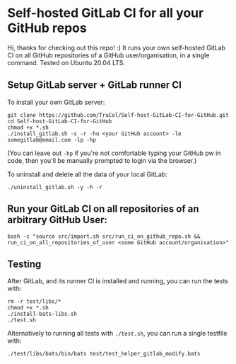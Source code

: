 # Self-hosted GitLab CI for all your GitHub repos

Hi, thanks for checking out this repo! :) It runs your own self-hosted GitLab CI on all GitHub repositories of a GitHub user/organisation, in a single command. Tested on Ubuntu 20.04 LTS. 

## Setup GitLab server + GitLab runner CI
To install your own GitLab server:
```
git clone https://github.com/TruCol/Self-host-GitLab-CI-for-GitHub.git
cd Self-host-GitLab-CI-for-GitHub
chmod +x *.sh
./install_gitlab.sh -s -r -hu <your GitHub account> -le somegitlab@email.com -lp -hp
```
(You can leave out `-hp` if you're not comfortable typing your GitHub pw in code, then you'll be manually prompted to login via the browser.)

To uninstall and delete all the data of your local GitLab:
```
./uninstall_gitlab.sh -y -h -r
```

## Run your GitLab CI on all repositories of an arbitrary GitHub User:
```
bash -c "source src/import.sh src/run_ci_on_github_repo.sh && run_ci_on_all_repositories_of_user <some GitHub account/organisation>"
```

## Testing
After GitLab, and its runner CI is installed and running, you can run the tests with: 
```
rm -r test/libs/*
chmod +x *.sh
./install-bats-libs.sh
./test.sh
```
Alternatively to running all tests with `./test.sh`, you can run a single testfile with:
```
./test/libs/bats/bin/bats test/test_helper_gitlab_modify.bats
```
